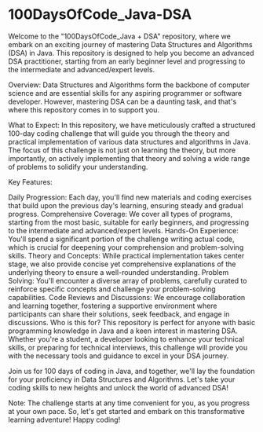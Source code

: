 # 100DaysOfCode_Java-DSA
Welcome to the "100DaysOfCode_Java + DSA" repository, where we embark on an exciting journey of mastering Data Structures and Algorithms (DSA) in Java. This repository is designed to help you become an advanced DSA practitioner, starting from an early beginner level and progressing to the intermediate and advanced/expert levels.

Overview:
Data Structures and Algorithms form the backbone of computer science and are essential skills for any aspiring programmer or software developer. However, mastering DSA can be a daunting task, and that's where this repository comes in to support you.

What to Expect:
In this repository, we have meticulously crafted a structured 100-day coding challenge that will guide you through the theory and practical implementation of various data structures and algorithms in Java. The focus of this challenge is not just on learning the theory, but more importantly, on actively implementing that theory and solving a wide range of problems to solidify your understanding.

Key Features:

Daily Progression: Each day, you'll find new materials and coding exercises that build upon the previous day's learning, ensuring steady and gradual progress.
Comprehensive Coverage: We cover all types of programs, starting from the most basic, suitable for early beginners, and progressing to the intermediate and advanced/expert levels.
Hands-On Experience: You'll spend a significant portion of the challenge writing actual code, which is crucial for deepening your comprehension and problem-solving skills.
Theory and Concepts: While practical implementation takes center stage, we also provide concise yet comprehensive explanations of the underlying theory to ensure a well-rounded understanding.
Problem Solving: You'll encounter a diverse array of problems, carefully curated to reinforce specific concepts and challenge your problem-solving capabilities.
Code Reviews and Discussions: We encourage collaboration and learning together, fostering a supportive environment where participants can share their solutions, seek feedback, and engage in discussions.
Who is this for?
This repository is perfect for anyone with basic programming knowledge in Java and a keen interest in mastering DSA. Whether you're a student, a developer looking to enhance your technical skills, or preparing for technical interviews, this challenge will provide you with the necessary tools and guidance to excel in your DSA journey.

Join us for 100 days of coding in Java, and together, we'll lay the foundation for your proficiency in Data Structures and Algorithms. Let's take your coding skills to new heights and unlock the world of advanced DSA!

Note: The challenge starts at any time convenient for you, as you progress at your own pace. So, let's get started and embark on this transformative learning adventure! Happy coding!
